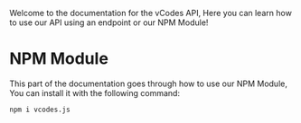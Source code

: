 Welcome to the documentation for the vCodes API, Here you can learn how to use our API using an endpoint or our NPM Module!

# NPM Module
This part of the documentation goes through how to use our NPM Module, You can install it with the following command:
```
npm i vcodes.js
```
